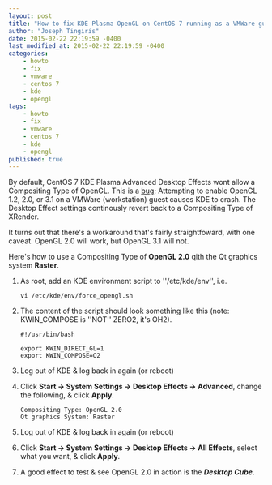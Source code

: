 ```yaml
---
layout: post
title: "How to fix KDE Plasma OpenGL on CentOS 7 running as a VMWare guest"
author: "Joseph Tingiris"
date: 2015-02-22 22:19:59 -0400
last_modified_at: 2015-02-22 22:19:59 -0400
categories:
    - howto
    - fix
    - vmware
    - centos 7
    - kde
    - opengl
tags:
    - howto
    - fix
    - vmware
    - centos 7
    - kde
    - opengl
published: true
---
```


By default, CentOS 7 KDE Plasma Advanced Desktop Effects wont allow a Compositing Type of OpenGL.  This is a [bug](https://forum.kde.org/viewtopic.php?f=111&t=109963); Attempting to enable OpenGL 1.2, 2.0, or 3.1 on a VMWare (workstation) guest causes KDE to crash.  The Desktop Effect settings continously revert back to a Compositing Type of XRender.

It turns out that there's a workaround that's fairly straightfoward, with one caveat.  OpenGL 2.0 will work, but OpenGL 3.1 will not.

Here's how to use a Compositing Type of **OpenGL 2.0** qith the Qt graphics system **Raster**.

1. As root, add an KDE environment script to ''/etc/kde/env'', i.e.

    ```
    vi /etc/kde/env/force_opengl.sh

    ```

2. The content of the script should look something like this (note: KWIN_COMPOSE is ''NOT'' ZERO2, it's OH2).

    ```
    #!/usr/bin/bash

    export KWIN_DIRECT_GL=1
    export KWIN_COMPOSE=O2
    ```

3. Log out of KDE & log back in again (or reboot)

4. Click **Start -> System Settings -> Desktop Effects -> Advanced**, change the following, & click **Apply**.

    ```
    Compositing Type: OpenGL 2.0
    Qt graphics System: Raster
    ```

5. Log out of KDE & log back in again (or reboot)

6. Click **Start -> System Settings -> Desktop Effects -> All Effects**, select what you want, & click **Apply**.

7. A good effect to test & see OpenGL 2.0 in action is the ***Desktop Cube***.
